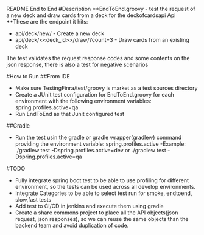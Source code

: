 README End to End
#Description
**EndToEnd.groovy - test the request of a new deck and draw cards from a deck for the deckofcardsapi Api
**These are the endpoint it hits:
* api/deck/new/ - Create a new deck
* api/deck/<<deck_id>>/draw/?count=3 - Draw cards from an existing deck

The test validates the request response codes and some contents on the json response, there is also a test for negative scenarios

#How to Run
##From IDE
- Make sure TestingFinra/test/groovy is market as a test sources directory
- Create a JUnit test configuration for EndToEnd.groovy for each environment with the following environment variables:
spring.profiles.active=qa
- Run EndToEnd as that Junit configured test

##Gradle
- Run the test usin the gradle or gradle wrapper(gradlew) command providing the environment variable: spring.profiles.active
-Example: ./gradlew test -Dspring.profiles.active=dev or ./gradlew test -Dspring.profiles.active=qa


#TODO
* Fully integrate spring boot test to be able to use profiling for different environment, so the tests can be used across all develop environments.
* Integrate Categories to be able to select test run for smoke, endtoend, slow,fast tests
* Add test to CI/CD in jenkins and execute them using gradle   
* Create a share commons project to place all the API objects(json request, json responses), so we can reuse the same objects than the backend team and avoid duplication of code.
